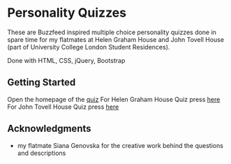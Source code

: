 # Personality Quizzes

These are Buzzfeed inspired multiple choice personality quizzes done in spare time for my flatmates at Helen Graham House and John Tovell House (part of University College London Student Residences).

Done with HTML, CSS, jQuery, Bootstrap

## Getting Started
Open the homepage of the [quiz](https://tschelebieva.github.io/)
For Helen Graham House Quiz press [here](https://tschelebieva.github.io/hgh_quiz.html)
For John Tovell House Quiz press [here](https://tschelebieva.github.io/jt_quiz.html)

## Acknowledgments

* my flatmate Siana Genovska for the creative work behind the questions and descriptions
